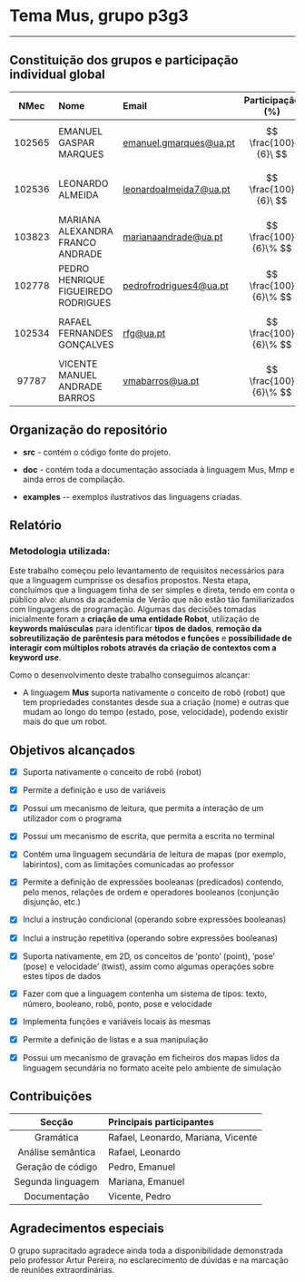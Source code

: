 # Tema Mus, grupo p3g3
-----

## Constituição dos grupos e participação individual global

| NMec | Nome | Email | Participação (%) |
|:--:|:---|:---|:---:|
| 102565 | EMANUEL GASPAR MARQUES | emanuel.gmarques@ua.pt | $$ \frac{100}{6}\ $$|
| 102536 | LEONARDO ALMEIDA | leonardoalmeida7@ua.pt | $$ \frac{100}{6}\ $$ |
| 103823 | MARIANA ALEXANDRA FRANCO ANDRADE | marianaandrade@ua.pt | $$ \frac{100}{6}\% $$ |
| 102778 | PEDRO HENRIQUE FIGUEIREDO RODRIGUES | pedrofrodrigues4@ua.pt | $$ \frac{100}{6}\% $$ |
| 102534 | RAFAEL FERNANDES GONÇALVES | rfg@ua.pt | $$ \frac{100}{6}\% $$ |
| 97787  | VICENTE MANUEL ANDRADE BARROS | vmabarros@ua.pt | $$ \frac{100}{6}\% $$ |

## Organização do repositório

- **src** - contém o código fonte do projeto.

- **doc** - contém toda a documentação associada à linguagem Mus, Mmp e ainda erros de compilação.

- **examples** -- exemplos ilustrativos das linguagens criadas.


## Relatório

### Metodologia utilizada:
  Este trabalho começou pelo levantamento de requisitos necessários para que a linguagem cumprisse os desafios propostos. Nesta etapa, concluímos que a linguagem tinha de ser simples e direta, tendo em conta o público alvo: alunos da academia de Verão que não estão tão familiarizados com linguagens de programação. Algumas das decisões tomadas inicialmente foram a **criação de uma entidade Robot**, utilização de **keywords maiúsculas** para identificar **tipos de dados**, **remoção da sobreutilização de parêntesis para métodos e funções** e **possibilidade de interagir com múltiplos robots através da criação de contextos com a keyword *use***.
  
  Como o desenvolvimento deste trabalho conseguimos alcançar:
  - A linguagem **Mus** suporta nativamente o conceito de robô (robot) que tem propriedades constantes desde sua a criação (nome) e outras que mudam ao longo do tempo (estado, pose, velocidade), podendo existir mais do que um robot.

## Objetivos alcançados

- [X] Suporta nativamente o conceito de robô (robot)

- [X] Permite a definição e uso de variáveis

- [X] Possui um mecanismo de leitura, que permita a interação de um utilizador com o  programa

- [X] Possui um mecanismo de escrita, que permita a escrita no terminal

- [X] Contém uma linguagem secundária de leitura de mapas (por exemplo, labirintos), com as limitações comunicadas ao professor

- [X] Permite a definição de expressões booleanas (predicados) contendo, pelo menos, relações  de ordem e operadores booleanos (conjunção disjunção, etc.)

- [X] Inclui a instrução condicional (operando sobre expressões booleanas)

- [X] Inclui a instrução repetitiva (operando sobre expressões booleanas)

- [X] Suporta nativamente, em 2D, os conceitos de ’ponto’ (point), ’pose’ (pose) e velocidade’ (twist), assim como algumas operações sobre estes tipos de dados

- [X] Fazer com que a linguagem contenha um sistema de tipos: texto, número, booleano, robô, ponto, pose e velocidade

- [X] Implementa funções e variáveis locais às mesmas

- [X] Permite a definição de listas e a sua manipulação

- [X] Possui um mecanismo de gravação em ficheiros dos mapas lidos da linguagem secundária no formato aceite pelo ambiente de simulação

## Contribuições

| Secção | Principais participantes |
|:--:|:---|
|Gramática|Rafael, Leonardo, Mariana, Vicente|
|Análise semântica|Rafael, Leonardo|
|Geração de código|Pedro, Emanuel|
|Segunda linguagem|Mariana, Emanuel|
|Documentação|Vicente, Pedro|


## Agradecimentos especiais
O grupo supracitado agradece ainda toda a disponibilidade demonstrada pelo professor Artur Pereira, no esclarecimento de dúvidas e na marcação de reuniões extraordinárias.
